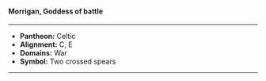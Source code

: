 #### Morrigan, Goddess of battle
___

- **Pantheon:** Celtic
- **Alignment:** C, E
- **Domains:** War
- **Symbol:** Two crossed spears
___
